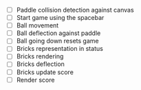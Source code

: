 - [ ] Paddle collision detection against canvas
- [ ] Start game using the spacebar
- [ ] Ball movement
- [ ] Ball deflection against paddle
- [ ] Ball going down resets game
- [ ] Bricks representation in status
- [ ] Bricks rendering
- [ ] Bricks deflection
- [ ] Bricks update score
- [ ] Render score
